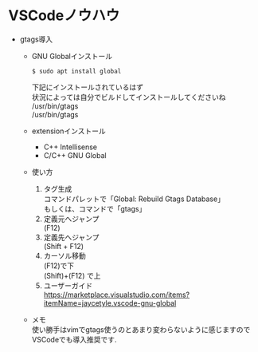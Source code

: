 # VSCodeノウハウ

- gtags導入
  - GNU Globalインストール
     ```
     $ sudo apt install global
     ```
     下記にインストールされているはず<br>
     状況によっては自分でビルドしてインストールしてくださいね<br>
     /usr/bin/gtags<br>
     /usr/bin/gtags<br>
     
  - extensionインストール
     - C++ Intellisense
     - C/C++ GNU Global<br>

  - 使い方
     1. タグ生成<br>
     コマンドパレットで「Global: Rebuild Gtags Database」<br>
     もしくは、コマンドで「gtags」
     2. 定義元へジャンプ<br>
     (F12)
     3. 定義先へジャンプ<br>
     (Shift + F12)
     4. カーソル移動<br>
     (F12)で下<br>
     (Shift)+(F12) で上
     5. ユーザーガイド<br>
     https://marketplace.visualstudio.com/items?itemName=jaycetyle.vscode-gnu-global
  - メモ<br> 
     使い勝手はvimでgtags使うのとあまり変わらないように感じますのでVSCodeでも導入推奨です.